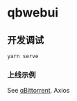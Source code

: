 # qbwebui

## 开发调试
```
yarn serve
```

### 上线示例

See [qBittorrent](https://qb.xiezi08.ink:8080/).
Axios
